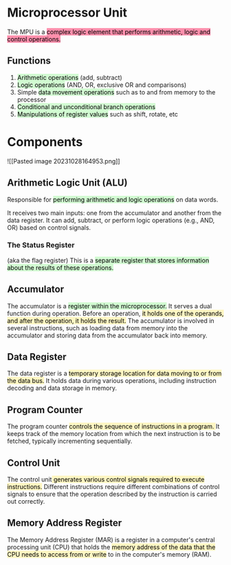 # Microprocessor Unit
The MPU is a <mark style="background: #FF5582A6;">complex logic element that performs arithmetic, logic and control operations.</mark>

## Functions
1. <mark style="background: #BBFABBA6;">Arithmetic operations</mark> (add, subtract) 
2. <mark style="background: #BBFABBA6;">Logic operations</mark> (AND, OR, exclusive OR and comparisons) 
3. Simple <mark style="background: #BBFABBA6;">data movement operations</mark> such as to and from memory to the processor 
4. <mark style="background: #BBFABBA6;">Conditional and unconditional branch operations</mark> 
5. <mark style="background: #BBFABBA6;">Manipulations of register values</mark> such as shift, rotate, etc

# Components
![[Pasted image 20231028164953.png]]
## **Arithmetic Logic Unit (ALU)** 
Responsible for <mark style="background: #BBFABBA6;">performing arithmetic and logic operations</mark> on data words. 

It receives two main inputs: one from the accumulator and another from the data register. It can add, subtract, or perform logic operations (e.g., AND, OR) based on control signals.

### The Status Register
(aka the flag register) This is a <mark style="background: #BBFABBA6;">separate register that stores information about the results of these operations.</mark>
## **Accumulator** 

The accumulator is a <mark style="background: #BBFABBA6;">register within the microprocessor.</mark> It serves a dual function during operation. Before an operation, <mark style="background: #FFF3A3A6;">it holds one of the operands, and after the operation, it holds the result.</mark> The accumulator is involved in several instructions, such as loading data from memory into the accumulator and storing data from the accumulator back into memory.

## **Data Register** 

The data register is a <mark style="background: #FFF3A3A6;">temporary storage location for data moving to or from the data bus.</mark> It holds data during various operations, including instruction decoding and data storage in memory.

## **Program Counter** 

The program counter <mark style="background: #FFF3A3A6;">controls the sequence of instructions in a program. </mark>It keeps track of the memory location from which the next instruction is to be fetched, typically incrementing sequentially.

## **Control Unit** 

The control unit<mark style="background: #FFF3A3A6;"> generates various control signals required to execute instructions.</mark> Different instructions require different combinations of control signals to ensure that the operation described by the instruction is carried out correctly.

## Memory Address Register

The Memory Address Register (MAR) is a register in a computer's central processing unit (CPU) that holds the <mark style="background: #FFF3A3A6;">memory address of the data that the CPU needs to access from or write</mark> to in the computer's memory (RAM).

